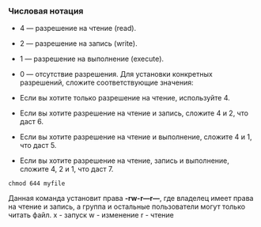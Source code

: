 ### Числовая нотация
- 4 — разрешение на чтение (read).
- 2 — разрешение на запись (write).
- 1 — разрешение на выполнение (execute).
- 0 — отсутствие разрешения.
Для установки конкретных разрешений, сложите соответствующие значения:

- Если вы хотите только разрешение на чтение, используйте 4.
- Если вы хотите разрешение на чтение и запись, сложите 4 и 2, что даст 6.
- Если вы хотите разрешение на чтение и выполнение, сложите 4 и 1, что даст 5.
- Если вы хотите разрешение на чтение, запись и выполнение, сложите 4, 2 и 1, что даст 7.
```
chmod 644 myfile
```

Данная команда установит права **-rw-r—r—**, где владелец имеет права на чтение и запись, а группа и остальные пользователи могут только читать файл.
x - запуск
w - изменение
r - чтение